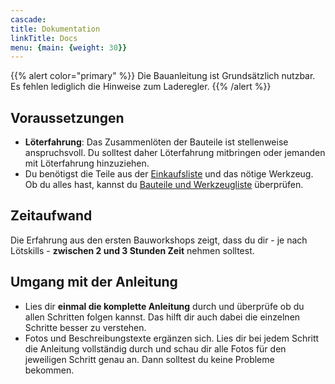 ```yaml
---
cascade:
title: Dokumentation
linkTitle: Docs
menu: {main: {weight: 30}}
---
```


{{% alert color="primary" %}}
Die Bauanleitung ist Grundsätzlich nutzbar. Es fehlen lediglich die Hinweise zum Laderegler. 
{{% /alert %}}

## Voraussetzungen
- **Löterfahrung**: Das Zusammenlöten der Bauteile ist stellenweise anspruchsvoll. Du solltest daher Löterfahrung mitbringen oder jemanden mit Löterfahrung hinzuziehen.
- Du benötigst die Teile aus der [Einkaufsliste](/docs/einkaufsliste/) und das nötige Werkzeug. Ob du alles hast, kannst du [Bauteile und Werkzeugliste](docs/bauanleitung/teile_und_werkzeug/) überprüfen. 
## Zeitaufwand
Die Erfahrung aus den ersten Bauworkshops zeigt, dass du dir - je nach Lötskills - **zwischen 2 und 3 Stunden Zeit** nehmen solltest.

## Umgang mit der Anleitung
- Lies dir **einmal die komplette Anleitung** durch und überprüfe ob du allen Schritten folgen kannst. Das hilft dir auch dabei die einzelnen Schritte besser zu verstehen.
- Fotos und Beschreibungstexte ergänzen sich. Lies dir bei jedem Schritt die Anleitung vollständig durch und schau dir alle Fotos für den jeweiligen Schritt genau an. Dann solltest du keine Probleme bekommen.
